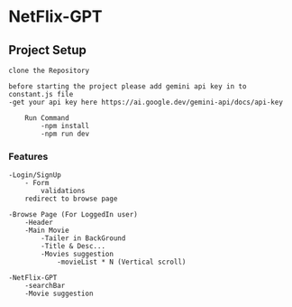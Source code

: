 # NetFlix-GPT

## Project Setup
    clone the Repository

    before starting the project please add gemini api key in to constant.js file
    -get your api key here https://ai.google.dev/gemini-api/docs/api-key 

        Run Command 
            -npm install
            -npm run dev


### Features
    -Login/SignUp 
        - Form
            validations 
        redirect to browse page

    -Browse Page (For LoggedIn user)
        -Header
        -Main Movie
            -Tailer in BackGround
            -Title & Desc...
            -Movies suggestion
                -movieList * N (Vertical scroll)

    -NetFlix-GPT
        -searchBar
        -Movie suggestion
        